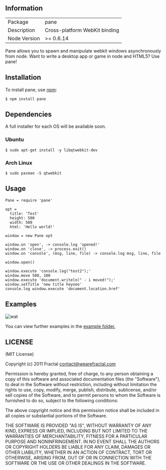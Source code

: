## Information

<table>
<tr> 
<td>Package</td><td>pane</td>
</tr>
<tr>
<td>Description</td>
<td>Cross-platform WebKit binding</td>
</tr>
<tr>
<td>Node Version</td>
<td>>= 0.6.14</td>
</tr>
</table>

Pane allows you to spawn and manipulate webkit windows asynchronously from node. Want to write a desktop app or game in node and HTML5? Use pane!

## Installation

To install pane, use [npm](http://github.com/isaacs/npm):

```
$ npm install pane
```

## Dependencies

A full installer for each OS will be available soon.

### Ubuntu

```
$ sudo apt-get install -y libqtwebkit-dev
```

### Arch Linux

```
$ sudo pacman -S qtwebkit
```

## Usage

```coffee-script
Pane = require 'pane'

opt =
  title: 'Test'
  height: 500
  width: 500
  html: 'Hello world!'

window = new Pane opt

window.on 'open', -> console.log 'opened!'
window.on 'close', -> process.exit()
window.on 'console', (msg, line, file) -> console.log msg, line, file

window.open()

window.execute 'console.log("test2");'
window.move 500, 100
window.execute 'document.writeln(" - i moved!");'
window.setTitle 'new title heyooo'
console.log window.execute 'document.location.href'
```

## Examples

![wat](http://i.imgur.com/QSQNu.png)

You can view further examples in the [example folder.](https://github.com/wearefractal/pane/tree/master/examples)

## LICENSE

(MIT License)

Copyright (c) 2011 Fractal <contact@wearefractal.com>

Permission is hereby granted, free of charge, to any person obtaining
a copy of this software and associated documentation files (the
"Software"), to deal in the Software without restriction, including
without limitation the rights to use, copy, modify, merge, publish,
distribute, sublicense, and/or sell copies of the Software, and to
permit persons to whom the Software is furnished to do so, subject to
the following conditions:

The above copyright notice and this permission notice shall be
included in all copies or substantial portions of the Software.

THE SOFTWARE IS PROVIDED "AS IS", WITHOUT WARRANTY OF ANY KIND,
EXPRESS OR IMPLIED, INCLUDING BUT NOT LIMITED TO THE WARRANTIES OF
MERCHANTABILITY, FITNESS FOR A PARTICULAR PURPOSE AND
NONINFRINGEMENT. IN NO EVENT SHALL THE AUTHORS OR COPYRIGHT HOLDERS BE
LIABLE FOR ANY CLAIM, DAMAGES OR OTHER LIABILITY, WHETHER IN AN ACTION
OF CONTRACT, TORT OR OTHERWISE, ARISING FROM, OUT OF OR IN CONNECTION
WITH THE SOFTWARE OR THE USE OR OTHER DEALINGS IN THE SOFTWARE.
